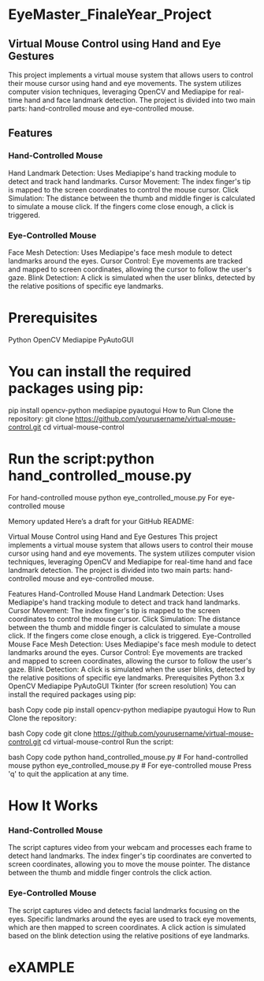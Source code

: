 # EyeMaster_FinaleYear_Project

## Virtual Mouse Control using Hand and Eye Gestures
This project implements a virtual mouse system that allows users to control their mouse cursor using hand and eye movements. The system utilizes computer vision techniques, leveraging OpenCV and Mediapipe for real-time hand and face landmark detection. The project is divided into two main parts: hand-controlled mouse and eye-controlled mouse.

## Features
### Hand-Controlled Mouse
Hand Landmark Detection: Uses Mediapipe's hand tracking module to detect and track hand landmarks.
Cursor Movement: The index finger's tip is mapped to the screen coordinates to control the mouse cursor.
Click Simulation: The distance between the thumb and middle finger is calculated to simulate a mouse click. If the fingers come close enough, a click is triggered.

### Eye-Controlled Mouse
Face Mesh Detection: Uses Mediapipe's face mesh module to detect landmarks around the eyes.
Cursor Control: Eye movements are tracked and mapped to screen coordinates, allowing the cursor to follow the user's gaze.
Blink Detection: A click is simulated when the user blinks, detected by the relative positions of specific eye landmarks.

# Prerequisites
Python
OpenCV
Mediapipe
PyAutoGUI

# You can install the required packages using pip:
pip install opencv-python mediapipe pyautogui
How to Run
Clone the repository: git clone https://github.com/yourusername/virtual-mouse-control.git
cd virtual-mouse-control

# Run the script:python hand_controlled_mouse.py
For hand-controlled mouse
python eye_controlled_mouse.py 
For eye-controlled mouse

Memory updated
Here’s a draft for your GitHub README:

Virtual Mouse Control using Hand and Eye Gestures
This project implements a virtual mouse system that allows users to control their mouse cursor using hand and eye movements. The system utilizes computer vision techniques, leveraging OpenCV and Mediapipe for real-time hand and face landmark detection. The project is divided into two main parts: hand-controlled mouse and eye-controlled mouse.

Features
Hand-Controlled Mouse
Hand Landmark Detection: Uses Mediapipe's hand tracking module to detect and track hand landmarks.
Cursor Movement: The index finger's tip is mapped to the screen coordinates to control the mouse cursor.
Click Simulation: The distance between the thumb and middle finger is calculated to simulate a mouse click. If the fingers come close enough, a click is triggered.
Eye-Controlled Mouse
Face Mesh Detection: Uses Mediapipe's face mesh module to detect landmarks around the eyes.
Cursor Control: Eye movements are tracked and mapped to screen coordinates, allowing the cursor to follow the user's gaze.
Blink Detection: A click is simulated when the user blinks, detected by the relative positions of specific eye landmarks.
Prerequisites
Python 3.x
OpenCV
Mediapipe
PyAutoGUI
Tkinter (for screen resolution)
You can install the required packages using pip:

bash
Copy code
pip install opencv-python mediapipe pyautogui
How to Run
Clone the repository:

bash
Copy code
git clone https://github.com/yourusername/virtual-mouse-control.git
cd virtual-mouse-control
Run the script:

bash
Copy code
python hand_controlled_mouse.py  # For hand-controlled mouse
python eye_controlled_mouse.py   # For eye-controlled mouse
Press 'q' to quit the application at any time.

# How It Works
### Hand-Controlled Mouse
The script captures video from your webcam and processes each frame to detect hand landmarks.
The index finger's tip coordinates are converted to screen coordinates, allowing you to move the mouse pointer.
The distance between the thumb and middle finger controls the click action.
### Eye-Controlled Mouse
The script captures video and detects facial landmarks focusing on the eyes.
Specific landmarks around the eyes are used to track eye movements, which are then mapped to screen coordinates.
A click action is simulated based on the blink detection using the relative positions of eye landmarks.
# eXAMPLE 

